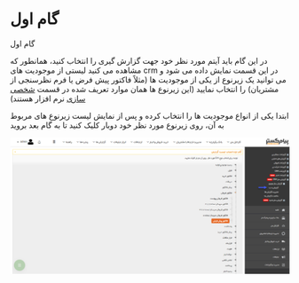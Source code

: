 # گام اول    

گام اول

در این گام باید آیتم مورد نظر خود جهت گزارش گیری را انتخاب کنید، همانطور که مشاهده می کنید لیستی از موجودیت های crm در این قسمت نمایش داده می شود و می توانید یک زیرنوع از یکی از موجودیت ها (مثلاً فاکتور پیش فرض یا فرم نظرسنجی از مشتریان) را انتخاب نمایید (این زیرنوع ها همان موارد تعریف شده در قسمت [شخصی سازی](../../../../Setting/Personalizing/Totalview.md) نرم افزار هستند)

ابتدا یکی از انواع موجودیت ها را انتخاب کرده و پس از نمایش لیست زیرنوع های مربوط به آن، روی زیرنوع مورد نظر خود دوبار کلیک کنید تا به گام بعد بروید

![](Firststep/NewReport1.png)